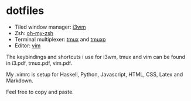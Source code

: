 # dotfiles

* Tiled window manager: [i3wm](https://i3wm.org/)
* Zsh: [oh-my-zsh](https://github.com/robbyrussell/oh-my-zsh)
* Terminal multiplexer: [tmux](https://github.com/tmux/tmux/wiki) and [tmuxp](https://github.com/tony/tmuxp)
* Editor: [vim](http://www.vim.org/)

The keybindings and shortcuts i use for i3wm, tmux and vim can be found in
i3.pdf, tmux.pdf, vim.pdf.

My .vimrc is setup for Haskell, Python, Javascript, HTML, CSS, Latex and
Markdown.

Feel free to copy and paste.

